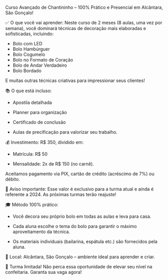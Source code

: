 Curso Avançado de Chantininho – 100% Prático e Presencial em Alcântara, São Gonçalo!

✅ O que você vai aprender:
Neste curso de 2 meses (8 aulas, uma vez por semana), você dominará técnicas de decoração mais elaboradas e sofisticadas, incluindo:

* Bolo com LED
* Bolo Hambúrguer
* Bolo Cogumelo
* Bolo no Formato de Coração
* Bolo de Andar Verdadeiro
* Bolo Bordado

E muitas outras técnicas criativas para impressionar seus clientes!

📚 O que está incluso:

* Apostila detalhada

* Planner para organização

* Certificado de conclusão

* Aulas de precificação para valorizar seu trabalho.

💰 Investimento:
R$ 350, dividido em:

* Matrícula: R$ 50

* Mensalidade: 2x de R$ 150 (no carnê).

Aceitamos pagamento via PIX, cartão de crédito (acréscimo de 7%) ou débito.

🌟 Aviso importante:
Esse valor é exclusivo para a turma atual e ainda é referente a 2024. As próximas turmas terão reajuste!

🎓 Método 100% prático:

* Você decora seu próprio bolo em todas as aulas e leva para casa.

* Cada aluna escolhe o tema do bolo para garantir o máximo aproveitamento da técnica.

* Os materiais individuais (bailarina, espátula etc.) são fornecidos pela aluna.

📍 Local:
Alcântara, São Gonçalo – ambiente ideal para aprender e criar.

🚨 Turma limitada! Não perca essa oportunidade de elevar seu nível na confeitaria. Garanta sua vaga agora!
